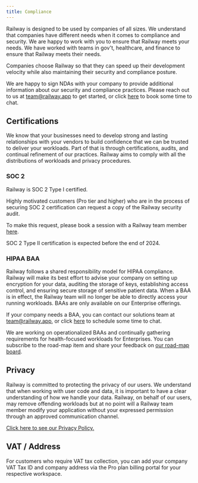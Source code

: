 ```yaml
---
title: Compliance
---
```


Railway is designed to be used by companies of all sizes. We understand that companies have different needs when it comes to compliance and security. We are happy to work with you to ensure that Railway meets your needs. We have worked with teams in gov't, healthcare, and finance to ensure that Railway meets their needs. 

Companies choose Railway so that they can speed up their development velocity while also maintaining their security and compliance posture.

We are happy to sign NDAs with your company to provide additional information about our security and compliance practices. Please reach out to us at [team@railway.app](mailto:team@railway.app) to get started, or click [here](https://cal.com/team/railway/demonew) to book some time to chat.

## Certifications

We know that your businesses need to develop strong and lasting relationships with your vendors to build confidence that we can be trusted to deliver your workloads. Part of that is through certifications, audits, and continual refinement of our practices. Railway aims to comply with all the distributions of workloads and privacy procedures.

### SOC 2

Railway is SOC 2 Type I certified. 

Highly motivated customers (Pro tier and higher) who are in the process of securing SOC 2 certification can request a copy of the Railway security audit. 

To make this request, please book a session with a Railway team member [here](https://cal.com/team/railway/demonew).

SOC 2 Type II certification is expected before the end of 2024.

### HIPAA BAA

Railway follows a shared responsibility model for HIPAA compliance. Railway will make its best effort to advise your company on setting up encryption for your data, auditing the storage of keys, establishing access control, and ensuring secure storage of sensitive patient data. When a BAA is in effect, the Railway team will no longer be able to directly access your running workloads. BAAs are only available on our Enterprise offerings.

If your company needs a BAA, you can contact our solutions team at [team@railway.app](mailto:team@railway.app), or click [here](https://cal.com/team/railway/demonew) to schedule some time to chat.

We are working on operationalized BAAs and continually gathering requirements for health-focused workloads for Enterprises. You can subscribe to the road-map item and share your feedback on [our road-map board](https://railway.canny.io/feature-requests/p/compliance).

## Privacy

Railway is committed to protecting the privacy of our users. We understand that when working with user code and data, it is important to have a clear understanding of how we handle your data. Railway, on behalf of our users, may remove offending workloads but at no point will a Railway team member modify your application without your expressed permission through an approved communication channel.

[Click here to see our Privacy Policy.](https://railway.app/legal/privacy)

## VAT / Address

For customers who require VAT tax collection, you can add your company VAT Tax ID and company address via the Pro plan billing portal for your respective workspace.
